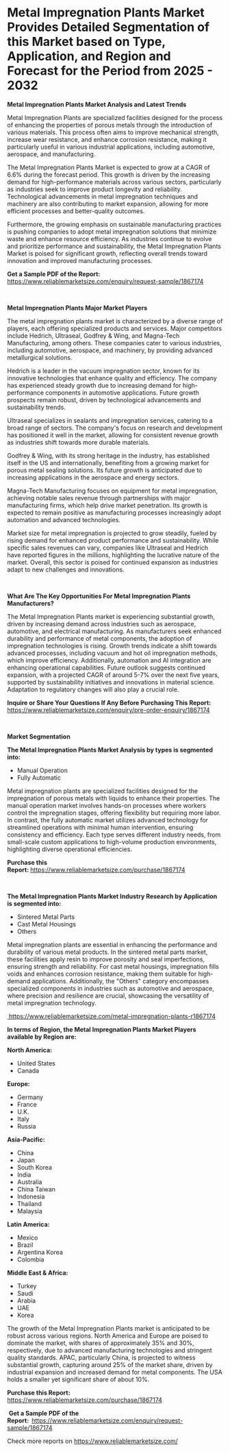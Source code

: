 <p><h1>Metal Impregnation Plants Market Provides Detailed Segmentation of this Market based on Type, Application, and Region and Forecast for the Period from 2025 - 2032</h1></p><p><strong>Metal Impregnation Plants Market Analysis and Latest Trends</strong></p>
<p><p>Metal Impregnation Plants are specialized facilities designed for the process of enhancing the properties of porous metals through the introduction of various materials. This process often aims to improve mechanical strength, increase wear resistance, and enhance corrosion resistance, making it particularly useful in various industrial applications, including automotive, aerospace, and manufacturing.</p><p>The Metal Impregnation Plants Market is expected to grow at a CAGR of 6.6% during the forecast period. This growth is driven by the increasing demand for high-performance materials across various sectors, particularly as industries seek to improve product longevity and reliability. Technological advancements in metal impregnation techniques and machinery are also contributing to market expansion, allowing for more efficient processes and better-quality outcomes.</p><p>Furthermore, the growing emphasis on sustainable manufacturing practices is pushing companies to adopt metal impregnation solutions that minimize waste and enhance resource efficiency. As industries continue to evolve and prioritize performance and sustainability, the Metal Impregnation Plants Market is poised for significant growth, reflecting overall trends toward innovation and improved manufacturing processes.</p></p>
<p><strong>Get a Sample PDF of the Report:&nbsp;</strong> <a href="https://www.reliablemarketsize.com/enquiry/request-sample/1867174?utm_campaign=2453&utm_medium=2&utm_source=Github&utm_content=ia&utm_term=28022025&utm_id=metal-impregnation-plants">https://www.reliablemarketsize.com/enquiry/request-sample/1867174</a></p>
<p>&nbsp;</p>
<p><strong>Metal Impregnation Plants Major Market Players</strong></p>
<p><p>The metal impregnation plants market is characterized by a diverse range of players, each offering specialized products and services. Major competitors include Hedrich, Ultraseal, Godfrey & Wing, and Magna-Tech Manufacturing, among others. These companies cater to various industries, including automotive, aerospace, and machinery, by providing advanced metallurgical solutions.</p><p>Hedrich is a leader in the vacuum impregnation sector, known for its innovative technologies that enhance quality and efficiency. The company has experienced steady growth due to increasing demand for high-performance components in automotive applications. Future growth prospects remain robust, driven by technological advancements and sustainability trends.</p><p>Ultraseal specializes in sealants and impregnation services, catering to a broad range of sectors. The company's focus on research and development has positioned it well in the market, allowing for consistent revenue growth as industries shift towards more durable materials.</p><p>Godfrey & Wing, with its strong heritage in the industry, has established itself in the US and internationally, benefiting from a growing market for porous metal sealing solutions. Its future growth is anticipated due to increasing applications in the aerospace and energy sectors.</p><p>Magna-Tech Manufacturing focuses on equipment for metal impregnation, achieving notable sales revenue through partnerships with major manufacturing firms, which help drive market penetration. Its growth is expected to remain positive as manufacturing processes increasingly adopt automation and advanced technologies.</p><p>Market size for metal impregnation is projected to grow steadily, fueled by rising demand for enhanced product performance and sustainability. While specific sales revenues can vary, companies like Ultraseal and Hedrich have reported figures in the millions, highlighting the lucrative nature of the market. Overall, this sector is poised for continued expansion as industries adapt to new challenges and innovations.</p></p>
<p>&nbsp;</p>
<p><strong>What Are The Key Opportunities For Metal Impregnation Plants Manufacturers?</strong></p>
<p><p>The Metal Impregnation Plants market is experiencing substantial growth, driven by increasing demand across industries such as aerospace, automotive, and electrical manufacturing. As manufacturers seek enhanced durability and performance of metal components, the adoption of impregnation technologies is rising. Growth trends indicate a shift towards advanced processes, including vacuum and hot oil impregnation methods, which improve efficiency. Additionally, automation and AI integration are enhancing operational capabilities. Future outlook suggests continued expansion, with a projected CAGR of around 5-7% over the next five years, supported by sustainability initiatives and innovations in material science. Adaptation to regulatory changes will also play a crucial role.</p></p>
<p><strong>Inquire or Share Your Questions If Any Before Purchasing This Report:</strong> <a href="https://www.reliablemarketsize.com/enquiry/pre-order-enquiry/1867174?utm_campaign=2453&utm_medium=2&utm_source=Github&utm_content=ia&utm_term=28022025&utm_id=metal-impregnation-plants">https://www.reliablemarketsize.com/enquiry/pre-order-enquiry/1867174</a></p>
<p>&nbsp;</p>
<p><strong>Market Segmentation</strong></p>
<p><strong>The Metal Impregnation Plants Market Analysis by types is segmented into:</strong></p>
<p><ul><li>Manual Operation</li><li>Fully Automatic</li></ul></p>
<p><p>Metal impregnation plants are specialized facilities designed for the impregnation of porous metals with liquids to enhance their properties. The manual operation market involves hands-on processes where workers control the impregnation stages, offering flexibility but requiring more labor. In contrast, the fully automatic market utilizes advanced technology for streamlined operations with minimal human intervention, ensuring consistency and efficiency. Each type serves different industry needs, from small-scale custom applications to high-volume production environments, highlighting diverse operational efficiencies.</p></p>
<p><strong>Purchase this Report:&nbsp;</strong><a href="https://www.reliablemarketsize.com/purchase/1867174?utm_campaign=2453&utm_medium=2&utm_source=Github&utm_content=ia&utm_term=28022025&utm_id=metal-impregnation-plants">https://www.reliablemarketsize.com/purchase/1867174</a></p>
<p>&nbsp;</p>
<p><strong>The Metal Impregnation Plants Market Industry Research by Application is segmented into:</strong></p>
<p><ul><li>Sintered Metal Parts</li><li>Cast Metal Housings</li><li>Others</li></ul></p>
<p><p>Metal impregnation plants are essential in enhancing the performance and durability of various metal products. In the sintered metal parts market, these facilities apply resin to improve porosity and seal imperfections, ensuring strength and reliability. For cast metal housings, impregnation fills voids and enhances corrosion resistance, making them suitable for high-demand applications. Additionally, the "Others" category encompasses specialized components in industries such as automotive and aerospace, where precision and resilience are crucial, showcasing the versatility of metal impregnation technology.</p></p>
<p><a href="https://www.reliablemarketsize.com/metal-impregnation-plants-r1867174?utm_campaign=2453&utm_medium=2&utm_source=Github&utm_content=ia&utm_term=28022025&utm_id=metal-impregnation-plants">&nbsp;https://www.reliablemarketsize.com/metal-impregnation-plants-r1867174</a></p>
<p><strong>In terms of Region, the Metal Impregnation Plants Market Players available by Region are:</strong></p>
<p>
    <p> <strong> North America: </strong>
        <ul>
            <li>United States</li>
            <li>Canada</li>
        </ul>
        </p> 
    <p> <strong> Europe: </strong>
        <ul>
            <li>Germany</li>
            <li>France</li>
            <li>U.K.</li>
            <li>Italy</li>
            <li>Russia</li>
        </ul>
        </p> 
    <p> <strong> Asia-Pacific: </strong>
        <ul>
            <li>China</li>
            <li>Japan</li>
            <li>South Korea</li>
            <li>India</li>
            <li>Australia</li>
            <li>China Taiwan</li>
            <li>Indonesia</li>
            <li>Thailand</li>
            <li>Malaysia</li>
        </ul>
        </p> 
    <p> <strong> Latin America: </strong>
        <ul>
            <li>Mexico</li>
            <li>Brazil</li>
            <li>Argentina Korea</li>
            <li>Colombia</li>
        </ul>
        </p> 
    <p> <strong> Middle East & Africa: </strong>
        <ul>
            <li>Turkey</li>
            <li>Saudi</li>
            <li>Arabia</li>
            <li>UAE</li>
            <li>Korea</li>
        </ul>
    </p>
    </p>
<p><p>The growth of the Metal Impregnation Plants market is anticipated to be robust across various regions. North America and Europe are poised to dominate the market, with shares of approximately 35% and 30%, respectively, due to advanced manufacturing technologies and stringent quality standards. APAC, particularly China, is projected to witness substantial growth, capturing around 25% of the market share, driven by industrial expansion and increased demand for metal components. The USA holds a smaller yet significant share of about 10%.</p></p>
<p><strong>Purchase this Report: </strong><a href="https://www.reliablemarketsize.com/purchase/1867174?utm_campaign=2453&utm_medium=2&utm_source=Github&utm_content=ia&utm_term=28022025&utm_id=metal-impregnation-plants">https://www.reliablemarketsize.com/purchase/1867174</a></p>
<p>&nbsp;<strong>Get a Sample PDF of the Report:&nbsp;&nbsp;</strong><a href="https://www.reliablemarketsize.com/enquiry/request-sample/1867174?utm_campaign=2453&utm_medium=2&utm_source=Github&utm_content=ia&utm_term=28022025&utm_id=metal-impregnation-plants">https://www.reliablemarketsize.com/enquiry/request-sample/1867174</a></p>
<p><strong></strong></p>
<p>Check more reports on <a href="https://www.reliablemarketsize.com/?utm_campaign=2453&utm_medium=2&utm_source=Github&utm_content=ia&utm_term=28022025&utm_id=metal-impregnation-plants">https://www.reliablemarketsize.com/</a></p>